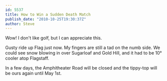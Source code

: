 ```yaml
---
id: 5537
title: How to Win a Sudden Death Match
publish_date: "2010-10-25T19:30:37Z"
author: Steve
---
```

  
Wow! I don't like golf, but I can appreciate this.

Gusty ride up Flag just now. My fingers are still a tad on the numb side. We could see snow blowing in over Sugarloaf and Gold Hill, and it had to be 10° cooler atop Flagstaff.

In a few days, the Amphitheater Road will be closed and the tippy-top will be ours again until May 1st.
